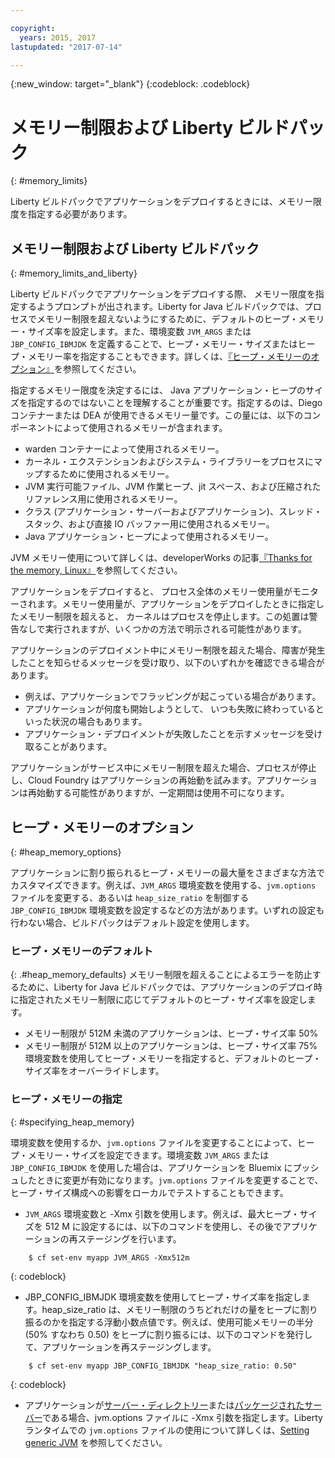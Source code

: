 ```yaml
---

copyright:
  years: 2015, 2017
lastupdated: "2017-07-14"

---
```


{:new_window: target="_blank"}
{:codeblock: .codeblock}

# メモリー制限および Liberty ビルドパック
{: #memory_limits}

Liberty ビルドパックでアプリケーションをデプロイするときには、メモリー限度を指定する必要があります。

## メモリー制限および Liberty ビルドパック
{: #memory_limits_and_liberty}


Liberty ビルドパックでアプリケーションをデプロイする際、
メモリー限度を指定するようプロンプトが出されます。Liberty for Java ビルドパックでは、プロセスでメモリー制限を超えないようにするために、デフォルトのヒープ・メモリー・サイズ率を設定します。また、環境変数 `JVM_ARGS` または `JBP_CONFIG_IBMJDK` を定義することで、ヒープ・メモリー・サイズまたはヒープ・メモリー率を指定することもできます。詳しくは、[『ヒープ・メモリーのオプション』](#heap_memory_options)を参照してください。

指定するメモリー限度を決定するには、
Java アプリケーション・ヒープのサイズを指定するのではないことを理解することが重要です。指定するのは、Diego コンテナーまたは DEA が使用できるメモリー量です。この量には、以下のコンポーネントによって使用されるメモリーが含まれます。

* warden コンテナーによって使用されるメモリー。
* カーネル・エクステンションおよびシステム・ライブラリーをプロセスにマップするために使用されるメモリー。
* JVM 実行可能ファイル、JVM 作業ヒープ、jit スペース、および圧縮されたリファレンス用に使用されるメモリー。
* クラス (アプリケーション・サーバーおよびアプリケーション)、スレッド・スタック、および直接 IO バッファー用に使用されるメモリー。
* Java アプリケーション・ヒープによって使用されるメモリー。

JVM メモリー使用について詳しくは、developerWorks の記事[『Thanks for the memory, Linux』](http://www.ibm.com/developerworks/library/j-nativememory-linux/)を参照してください。

アプリケーションをデプロイすると、
プロセス全体のメモリー使用量がモニターされます。メモリー使用量が、アプリケーションをデプロイしたときに指定したメモリー制限を超えると、
カーネルはプロセスを停止します。この処置は警告なしで実行されますが、いくつかの方法で明示される可能性があります。

 アプリケーションのデプロイメント中にメモリー制限を超えた場合、障害が発生したことを知らせるメッセージを受け取り、以下のいずれかを確認できる場合があります。

  * 例えば、アプリケーションでフラッピングが起こっている場合があります。
  * アプリケーションが何度も開始しようとして、
いつも失敗に終わっているといった状況の場合もあります。
  * アプリケーション・デプロイメントが失敗したことを示すメッセージを受け取ることがあります。

アプリケーションがサービス中にメモリー制限を超えた場合、プロセスが停止し、Cloud Foundry はアプリケーションの再始動を試みます。アプリケーションは再始動する可能性がありますが、一定期間は使用不可になります。

## ヒープ・メモリーのオプション
{: #heap_memory_options}

アプリケーションに割り振られるヒープ・メモリーの最大量をさまざまな方法でカスタマイズできます。例えば、`JVM_ARGS` 環境変数を使用する、`jvm.options` ファイルを変更する、あるいは `heap_size_ratio` を制御する `JBP_CONFIG_IBMJDK` 環境変数を設定するなどの方法があります。いずれの設定も行わない場合、ビルドパックはデフォルト設定を使用します。

### ヒープ・メモリーのデフォルト
{: .#heap_memory_defaults}
メモリー制限を超えることによるエラーを防止するために、Liberty for Java ビルドパックでは、アプリケーションのデプロイ時に指定されたメモリー制限に応じてデフォルトのヒープ・サイズ率を設定します。

* メモリー制限が 512M 未満のアプリケーションは、ヒープ・サイズ率 50%
* メモリー制限が 512M 以上のアプリケーションは、ヒープ・サイズ率 75%
環境変数を使用してヒープ・メモリーを指定すると、デフォルトのヒープ・サイズ率をオーバーライドします。

### ヒープ・メモリーの指定
{: #specifying_heap_memory}

環境変数を使用するか、`jvm.options` ファイルを変更することによって、ヒープ・メモリー・サイズを設定できます。環境変数 `JVM_ARGS` または `JBP_CONFIG_IBMJDK` を使用した場合は、アプリケーションを Bluemix にプッシュしたときに変更が有効になります。`jvm.options` ファイルを変更することで、ヒープ・サイズ構成への影響をローカルでテストすることもできます。

* `JVM_ARGS` 環境変数と -Xmx 引数を使用します。例えば、最大ヒープ・サイズを 512 M に設定するには、以下のコマンドを使用し、その後でアプリケーションの再ステージングを行います。

```
    $ cf set-env myapp JVM_ARGS -Xmx512m
```
{: codeblock}

* JBP_CONFIG_IBMJDK 環境変数を使用してヒープ・サイズ率を指定します。heap_size_ratio は、メモリー制限のうちどれだけの量をヒープに割り振るのかを指定する浮動小数点値です。例えば、使用可能メモリーの半分 (50% すなわち 0.50) をヒープに割り振るには、以下のコマンドを発行して、アプリケーションを再ステージングします。

```
    $ cf set-env myapp JBP_CONFIG_IBMJDK "heap_size_ratio: 0.50"
```
{: codeblock}

* アプリケーションが[サーバー・ディレクトリー](optionsForPushing.html#server_directory)または[パッケージされたサーバー](optionsForPushing.html#packaged_server)である場合、jvm.options ファイルに -Xmx 引数を指定します。Liberty ランタイムでの `jvm.options` ファイルの使用について詳しくは、[Setting generic JVM](http://www-01.ibm.com/support/docview.wss?uid=swg21596474) を参照してください。  
